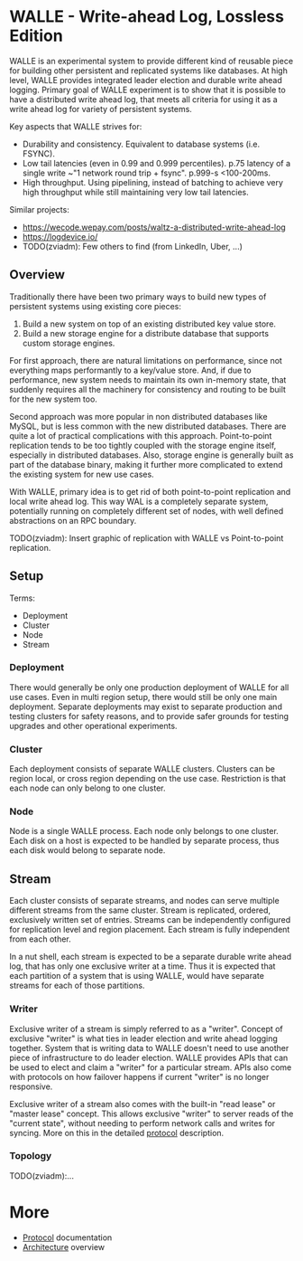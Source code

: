 # WALLE - Write-ahead Log, Lossless Edition

WALLE is an experimental system to provide different kind of reusable piece for building other persistent and replicated
systems like databases. At high level, WALLE provides integrated leader election and durable write ahead logging. Primary
goal of WALLE experiment is to show that it is possible to have a distributed write ahead log, that meets all criteria
for using it as a write ahead log for variety of persistent systems.

Key aspects that WALLE strives for:
- Durability and consistency. Equivalent to database systems (i.e. FSYNC).
- Low tail latencies (even in 0.99 and 0.999 percentiles). p.75 latency of a single
write ~"1 network round trip + fsync". p.999-s <100-200ms.
- High throughput. Using pipelining, instead of batching to achieve very high throughput while still
maintaining very low tail latencies.

Similar projects:
- https://wecode.wepay.com/posts/waltz-a-distributed-write-ahead-log
- https://logdevice.io/
- TODO(zviadm): Few others to find (from LinkedIn, Uber, ...)

## Overview

Traditionally there have been two primary ways to build new types of persistent systems using existing core pieces:
1. Build a new system on top of an existing distributed key value store.
2. Build a new storage engine for a distribute database that supports custom storage engines.

For first approach, there are natural limitations on performance, since not everything maps performantly to a
key/value store. And, if due to performance, new system needs to maintain its own in-memory state,
that suddenly requires all the machinery for consistency and routing to be built for the new system too.

Second approach was more popular in non distributed databases like MySQL, but is less common with the new distributed
databases. There are quite a lot of practical complications with this approach. Point-to-point replication tends
to be too tightly coupled with the storage engine itself, especially in distributed databases. Also, storage engine is
generally built as part of the database binary, making it further more complicated to extend the existing system
for new use cases.

With WALLE, primary idea is to get rid of both point-to-point replication and local write ahead log. This way WAL is
a completely separate system, potentially running on completely different set of nodes, with well defined abstractions
on an RPC boundary.

TODO(zviadm): Insert graphic of replication with WALLE vs Point-to-point replication.

## Setup

Terms:
- Deployment
- Cluster
- Node
- Stream

### Deployment

There would generally be only one production deployment of WALLE for all use cases. Even in multi
region setup, there would still be only one main deployment. Separate deployments may exist to separate production
and testing clusters for safety reasons, and to provide safer grounds for testing upgrades and other operational experiments.

### Cluster

Each deployment consists of separate WALLE clusters. Clusters can be region local, or cross region
depending on the use case. Restriction is that each node can only belong to one cluster.

### Node

Node is a single WALLE process. Each node only belongs to one cluster. Each disk on a host is expected to be
handled by separate process, thus each disk would belong to separate node.

## Stream

Each cluster consists of separate streams, and nodes can serve multiple different streams from the same cluster. Stream
is replicated, ordered, exclusively written set of entries. Streams can be independently configured for replication level
and region placement. Each stream is fully independent from each other.

In a nut shell, each stream is expected to be a separate durable write ahead log, that has only one exclusive writer
at a time. Thus it is expected that each partition of a system that is using WALLE, would have separate streams for
each of those partitions.

### Writer

Exclusive writer of a stream is simply referred to as a "writer". Concept of exclusive "writer" is what ties in leader
election and write ahead logging together. System that is writing data to WALLE doesn't need to use another piece
of infrastructure to do leader election. WALLE provides APIs that can be used to elect and claim a "writer"
for a particular stream. APIs also come with protocols on how failover happens if current "writer" is no longer responsive.

Exclusive writer of a stream also comes with the built-in "read lease" or "master lease" concept. This allows
exclusive "writer" to server reads of the "current state", without needing to perform network calls and writes for
syncing. More on this in the detailed [protocol](./protocol) description.

### Topology

TODO(zviadm):...

# More

* [Protocol](./protocol) documentation
* [Architecture](./architecture) overview